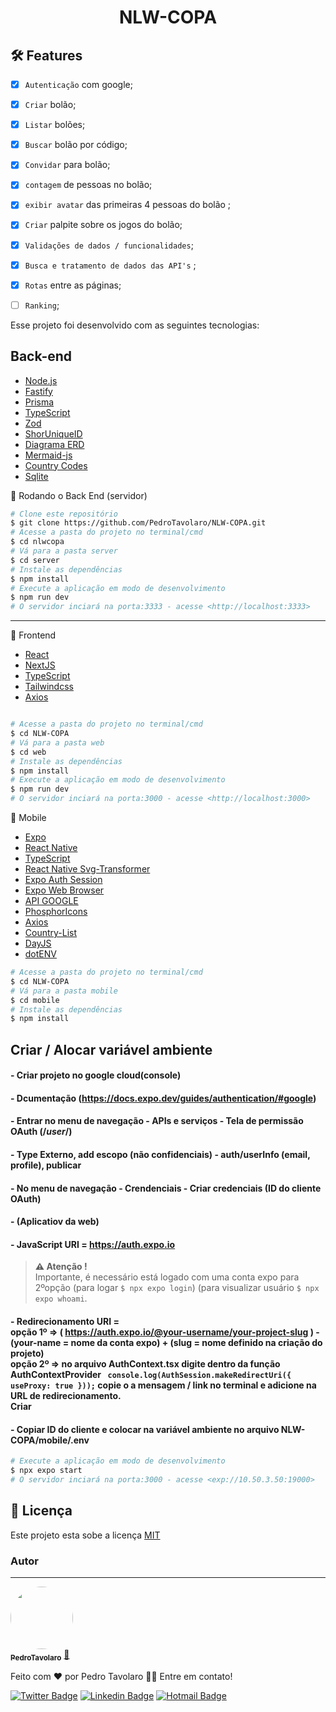
<p align="center">
  <a>
    <h1 align='center' color='green'>NLW-COPA</h1>
  </a>
</p>


## :hammer_and_wrench: Features 

-   [x] `Autenticação` com google;
-   [x] `Criar` bolão;
-   [x] `Listar` bolões;
-   [x] `Buscar` bolão por código;
-   [x] `Convidar` para bolão;
-   [x] `contagem` de pessoas no bolão;
-   [x] `exibir avatar` das primeiras 4 pessoas do bolão ;
-   [x] `Criar` palpite sobre os jogos do bolão;
-   [x] `Validações de dados / funcionalidades`;
-   [x] `Busca e tratamento de dados das API's` ;
-   [x] `Rotas` entre as páginas;
-   [ ] `Ranking`;


Esse projeto foi desenvolvido com as seguintes tecnologias:



## Back-end

- [Node.js](https://nodejs.org/en/)
- [Fastify](https://www.fastify.io/docs/latest/Guides/Getting-Started/)
- [Prisma](https://www.prisma.io/)
- [TypeScript](https://www.typescriptlang.org/)
- [Zod](https://www.npmjs.com/package/zod)
- [ShorUniqueID](https://www.npmjs.com/package/short-unique-id)
- [Diagrama ERD](https://www.npmjs.com/package/prisma-erd-generator/)
- [Mermaid-js](https://mermaid-js.github.io/mermaid/#/)
- [Country Codes](https://countrycode.org/)
- [Sqlite](https://github.com/mapbox/node-sqlite3)

🎲 Rodando o Back End (servidor)

```bash 
# Clone este repositório
$ git clone https://github.com/PedroTavolaro/NLW-COPA.git
# Acesse a pasta do projeto no terminal/cmd
$ cd nlwcopa
# Vá para a pasta server
$ cd server
# Instale as dependências
$ npm install
# Execute a aplicação em modo de desenvolvimento
$ npm run dev
# O servidor inciará na porta:3333 - acesse <http://localhost:3333> 
```
-------------------------------------------------------------------

🔭 Frontend

- [React](https://pt-br.reactjs.org/)
- [NextJS](https://nextjs.org/)
- [TypeScript](https://www.typescriptlang.org/)
- [Tailwindcss](https://tailwindcss.com/)
- [Axios](https://github.com/axios/axios)


```bash 

# Acesse a pasta do projeto no terminal/cmd
$ cd NLW-COPA
# Vá para a pasta web
$ cd web
# Instale as dependências
$ npm install
# Execute a aplicação em modo de desenvolvimento
$ npm run dev
# O servidor inciará na porta:3000 - acesse <http://localhost:3000> 
```

📱 Mobile

- [Expo](https://expo.io/)
- [React Native](https://reactnative.dev/)
- [TypeScript](https://www.typescriptlang.org/)
- [React Native Svg-Transformer](https://github.com/kristerkari/react-native-svg-transformer)
- [Expo Auth Session](https://docs.expo.dev/versions/latest/sdk/auth-session/)
- [Expo Web Browser](https://docs.expo.dev/versions/v46.0.0/sdk/webbrowser/)
- [API GOOGLE](https://console.cloud.google.com)
- [PhosphorIcons](https://phosphoricons.com/)
- [Axios](https://www.npmjs.com/package/axios)
- [Country-List](https://www.npmjs.com/package/country-list)
- [DayJS](https://www.npmjs.com/package/dayjs)
- [dotENV](https://www.npmjs.com/package/dotenv)

```bash 
# Acesse a pasta do projeto no terminal/cmd
$ cd NLW-COPA
# Vá para a pasta mobile
$ cd mobile
# Instale as dependências
$ npm install
```
## Criar / Alocar variável ambiente

#### - Criar projeto no google cloud(console)
#### - Dcumentação (https://docs.expo.dev/guides/authentication/#google)
#### - Entrar no menu de navegação - APIs e serviços - Tela de permissão OAuth  (\/*user*\/)
#### - Type Externo, add escopo (não confidenciais) - auth/userInfo (email, profile), publicar
#### - No menu de navegação - Crendenciais - Criar credenciais (ID do cliente OAuth)
#### - (Aplicatiov da web)
#### - JavaScript URI = https://auth.expo.io
> **⚠ Atenção !** <br> Importante, é necessário está logado com uma conta expo para 2ºopção (para logar ```$ npx expo login```) (para visualizar usuário ```$ npx expo whoami```.
#### - Redirecionamento URI = <br />opção 1º => ( https://auth.expo.io/@your-username/your-project-slug ) - (your-name = nome da conta expo) + (slug = nome definido na criação do projeto) <br /> opção 2º => no arquivo AuthContext.tsx digite dentro da função AuthContextProvider                                       ``` console.log(AuthSession.makeRedirectUri({ useProxy: true }));``` copie o a mensagem / link no terminal e adicione na URL de redirecionamento. <br /> Criar 
#### - Copiar ID do cliente e colocar na variável ambiente no arquivo NLW-COPA/mobile/.env

```bash 
# Execute a aplicação em modo de desenvolvimento
$ npx expo start
# O servidor inciará na porta:3000 - acesse <exp://10.50.3.50:19000> 
```

<h2 id="lic">
📃 Licença
</h2>

Este projeto esta sobe a licença [MIT](./LICENSE)

### Autor
---

<a href="https://pedrotavolaro.com">
 <img style="border-radius: 50%;" src="https://github.com/PedroTavolaro.png"  width="100px;" alt=""/>
 <br />
 <sub><b>PedroTavolaro</b></sub></a> <a href="https://www.pedrotavolaro.ccom" title="PedroTavolaro">🚀</a>

Feito com ❤️ por Pedro Tavolaro 👋🏽 Entre em contato!

[![Twitter Badge](https://img.shields.io/badge/-@pedrotavolaro-1ca0f1?style=flat-square&labelColor=1ca0f1&logo=twitter&logoColor=white&link=https://twitter.com/pedrotavolaro)](https://twitter.com/pedrotavolaro) [![Linkedin Badge](https://img.shields.io/badge/-PedroTavolaro-blue?style=flat-square&logo=Linkedin&logoColor=white&link=https://www.linkedin.com/in/pedrotavolaro/)](https://www.linkedin.com/in/pedrotavolaro/) 
[![Hotmail Badge](https://img.shields.io/badge/-email-0078D4?style=flat-square&logo=microsoft-outlook&logoColor=white&link=mailto:phtc-pedro@hotmail.com)](mailto:phtc-pedro@hotmail.com)
